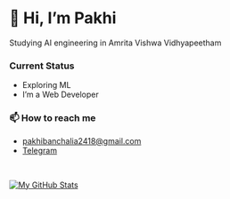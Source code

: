 # 👋 Hi, I’m Pakhi
<!-- <a href="https://harikrishna-al.github.io/myBlog/" class="button">Blog</a> -->


Studying AI engineering in Amrita Vishwa Vidhyapeetham
<!-- ### Acheivements
- Google Summer of Google 2022 @ incf <a href="https://github.com/Harikrishna-AL/GSoC_sub">(link)</a> -->
### Current Status
- Exploring ML
- I’m a Web Developer

### 📫 How to reach me 
- pakhibanchalia2418@gmail.com
- <a href="https://t.me/pakhi2430">Telegram</a>

<br>

[![My GitHub Stats](https://github-readme-stats.vercel.app/api/?username=Pakhi07&count_private=true&theme=tokyonight&showicons=true)]()

